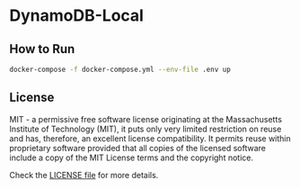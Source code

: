 # DynamoDB-Local

## How to Run

```bash
docker-compose -f docker-compose.yml --env-file .env up
```

## License

MIT - a permissive free software license originating at the Massachusetts Institute of Technology (MIT), it puts only very limited restriction on reuse and has, therefore, an excellent license compatibility. It permits reuse within proprietary software provided that all copies of the licensed software include a copy of the MIT License terms and the copyright notice.

Check the [LICENSE file](https://github.com/jasonlws/docker-library/blob/master/LICENSE) for more details.